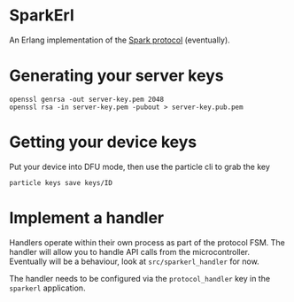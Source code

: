 SparkErl
========

An Erlang implementation of the [Spark protocol](https://github.com/spark/spark-protocol) (eventually).



Generating your server keys
===========================

    openssl genrsa -out server-key.pem 2048
    openssl rsa -in server-key.pem -pubout > server-key.pub.pem

Getting your device keys
========================


Put your device into DFU mode, then use the particle cli to grab the key

    particle keys save keys/ID


Implement a handler
===================

Handlers operate within their own process as part of the protocol FSM. The
handler will allow you to handle API calls from the microcontroller. Eventually
will be a behaviour, look at `src/sparkerl_handler` for now.

The handler needs to be configured via the `protocol_handler` key in the
`sparkerl` application.
